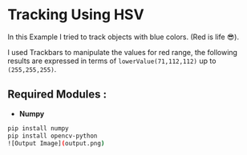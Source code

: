 # Tracking Using HSV

In this Example I tried to track objects with blue colors. (Red is life 😎).

I used Trackbars to manipulate the values for red  range, the following results are expressed in terms of `lowerValue(71,112,112)` up to `(255,255,255)`.

## Required Modules :

- **Numpy**

```bash
pip install numpy
pip install opencv-python
![Output Image](output.png)

